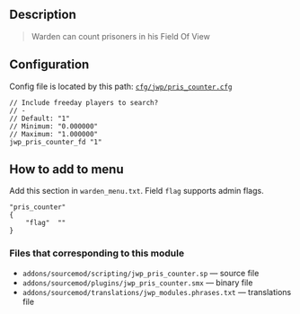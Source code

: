 ## Description
>Warden can count prisoners in his Field Of View

## Configuration
Config file is located by this path:
[`cfg/jwp/pris_counter.cfg`](../blob/master/cfg/jwp/pris_counter.cfg)
```
// Include freeday players to search?
// -
// Default: "1"
// Minimum: "0.000000"
// Maximum: "1.000000"
jwp_pris_counter_fd "1"
```

## How to add to menu
Add this section in `warden_menu.txt`. Field `flag` supports admin flags.
```
"pris_counter"
{
	"flag"	""
}
```

### Files that corresponding to this module
- `addons/sourcemod/scripting/jwp_pris_counter.sp` — source file
- `addons/sourcemod/plugins/jwp_pris_counter.smx` — binary file
- `addons/sourcemod/translations/jwp_modules.phrases.txt` — translations file